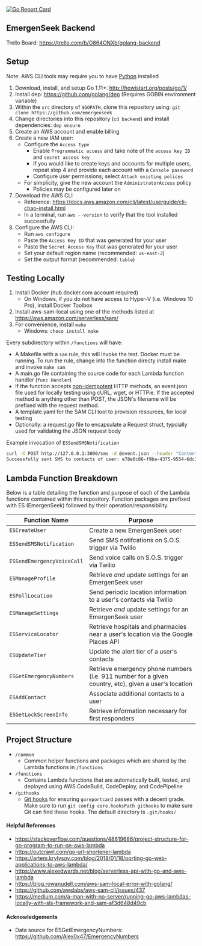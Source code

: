 [![Go Report Card](https://goreportcard.com/badge/emergenseek/backend)](https://goreportcard.com/report/emergenseek/backend)

## EmergenSeek Backend
Trello Board: https://trello.com/b/O864ONXb/golang-backend

## Setup
Note: AWS CLI tools may require you to have [Python](https://www.python.org/downloads/release/python-371/) installed
1. Download, install, and setup Go 1.11+: http://howistart.org/posts/go/1/
2. Install dep: https://github.com/golang/dep (Requires GOBIN environment variable)
3. Within the `src` directory of `$GOPATH`, clone this repository using: `git clone https://github.com/emergenseek`
4. Change directories into this repository (`cd backend`) and install dependencies: `dep ensure`
5. Create an AWS account and enable billing
6. Create a new IAM user:
      - Configure the `Access type`
        - Enable `Programmatic access` and take note of the `access key ID` and `secret access key`
        - If you would like to create keys and accounts for multiple users, repeat step 4 and provide each account with a `Console password`
        - Configure user permissions; select `Attach existing polices`
      - For simplicity, give the new account the `AdministratorAccess` policy
        - Policies may be configured later on
7. Download the AWS CLI
    - Reference: https://docs.aws.amazon.com/cli/latest/userguide/cli-chap-install.html
    - In a terminal, run `aws --version` to verify that the tool installed successfully
8. Configure the AWS CLI:
    - Run `aws configure`
    - Paste the `Access Key ID` that was generated for your user
    - Paste the `Secret Access Key` that was generated for your user
    - Set your default region name (recommended: `us-east-2`)
    - Set the output format (recommended: `table`)

## Testing Locally 
1. Install Docker (hub.docker.com account required)
   - On Windows, if you do not have access to Hyper-V (i.e. Windows 10 Pro), install Docker Toolbox
2. Install aws-sam-local using one of the methods listed at https://aws.amazon.com/serverless/sam/
3. For convenience, install `make`
    - Windows: `choco install make`

Every subdirectory within `/functions` will have:
  - A Makefile with a `sam` rule, this will invoke the test. Docker must be running. To run the rule, change into the function directy install make and invoke `make sam`
  - A main.go file containing the source code for each Lambda function handler (`func Handler`)
  - If the function accepts [non-idempotent](https://developer.mozilla.org/en-US/docs/Glossary/idempotent) HTTP methods, an event.json file used for locally testing using cURL, wget, or HTTPie. If the accepted method is anything other than POST, the JSON's filename will be prefixed with the request method.
  - A template.yaml for the SAM CLI tool to provision resources, for local testing
  - Optionally: a request.go file to encapsulate a Request struct, typcially used for validating the JSON request body

Example invocation of `ESSendSMSNotification`
```bash
curl -X POST http://127.0.0.1:3000/sms -d @event.json --header "Content-Type: application/json"
Successfully sent SMS to contacts of user: e78e0c86-f9ba-4375-9554-6dc1426f5605
```

## Lambda Function Breakdown
Below is a table detailing the function and purpose of each of the Lambda functions contained within this repository. Function packages are prefixed with ES (EmergenSeek) followed by their operation/responsibility.

|Function Name             |Purpose                                                                                              |
|--------------------------|-----------------------------------------------------------------------------------------------------|
|`ESCreateUser`            |Create a new EmergenSeek user                                                                        |
|`ESSendSMSNotification`   |Send SMS notifcations on S.O.S. trigger via Twilio                                                   |
|`ESSendEmergencyVoiceCall`|Send voice calls on S.O.S. trigger via Twilio                                                        |
|`ESManageProfile`         |Retrieve *and* update settings for an EmergenSeek user                                               |
|`ESPollLocation`          |Send periodic location information to a user's contacts via Twilio                                   |
|`ESManageSettings`        |Retrieve *and* update settings for an EmergenSeek user                                               |
|`ESServiceLocator`        |Retrieve hospitals and pharmacies near a user's location via the Google Places API                   |
|`ESUpdateTier`            |Update the alert tier of a user's contacts                                                           |
|`ESGetEmergencyNumbers`   |Retrieve emergency phone numbers (i.e. 911 number for a given country, etc), given a user's location |
|`ESAddContact`            |Associate additional contacts to a user                                                              |
|`ESGetLockScreenInfo`     |Retrieve information necessary for first responders                                                  |

## Project Structure
  - `/common`
    - Common helper functions and packages which are shared by the Lambda functions in `/functions`
  - `/functions`
    - Contains Lambda functions that are automatically built, tested, and deployed using AWS CodeBuild, CodeDeploy, and CodePipeline
  - `/githooks`
    - [Git hooks](https://git-scm.com/docs/githooks) for ensuring `goreportcard` passes with a decent grade. Make sure to run `git config core.hooksPath githooks` to make sure Git can find these hooks. The default directory is `.git/hooks/`

#### Helpful References
 - https://stackoverflow.com/questions/48619686/project-structure-for-go-program-to-run-on-aws-lambda
 - https://outcrawl.com/go-url-shortener-lambda
 - https://artem.krylysov.com/blog/2018/01/18/porting-go-web-applications-to-aws-lambda/
 - https://www.alexedwards.net/blog/serverless-api-with-go-and-aws-lambda
 - https://blog.rowanudell.com/aws-sam-local-error-with-golang/
 - https://github.com/awslabs/aws-sam-cli/issues/437
 - https://medium.com/a-man-with-no-server/running-go-aws-lambdas-locally-with-sls-framework-and-sam-af3d648d49cb

#### Acknowledgements 
 - Data source for ESGetEmergencyNumbers: https://github.com/Alex0x47/EmergencyNumbers
